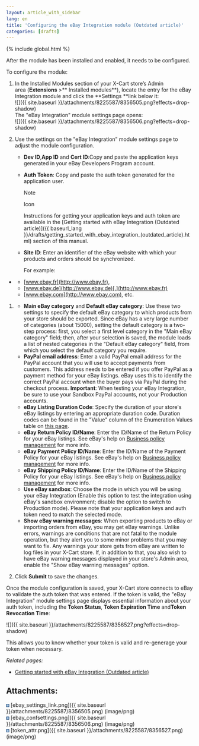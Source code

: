 ```yaml
---
layout: article_with_sidebar
lang: en
title: 'Configuring the eBay Integration module (Outdated article)'
categories: [drafts]
---
```


{% include global.html %}

After the module has been installed and enabled, it needs to be configured.

To configure the module:

1.  In the Installed Modules section of your X-Cart store’s Admin area (**Extensions** >** Installed modules**), locate the entry for the eBay Integration module and click the **Settings **link below it:  
    ![]({{ site.baseurl }}/attachments/8225587/8356505.png?effects=drop-shadow)  
    The "eBay Integration" module settings page opens:  
    ![]({{ site.baseurl }}/attachments/8225587/8356506.png?effects=drop-shadow)  

2.  Use the settings on the "eBay Integration” module settings page to adjust the module configuration.
    *   **Dev ID**,**App ID** and **Cert ID**:Copy and paste the application keys generated in your eBay Developers Program account.
    *   **Auth Token**: Copy and paste the auth token generated for the application user.

        Note

        Icon

        Instructions for getting your application keys and auth token are available in the [Getting started with eBay Integration (Outdated article)]({{ baseurl_lang }}/drafts/getting_started_with_ebay_integration_(outdated_article).html) section of this manual.

    *   **Site ID**: Enter an identifier of the eBay website with which your products and orders should be synchronized. 

        For example:

*   *   [www.ebay.fr](http://www.ebay.fr),
    *   [www.ebay.de](http://www.ebay.de)[,](http://www.ebay.fr)
    *   [www.ebay.com](http://www.ebay.com), etc.

1.  *   **Main eBay category** and **Default eBay category**: Use these two settings to specify the default eBay category to which products from your store should be exported. Since eBay has a very large number of categories (about 15000), setting the default category is a two-step process: first, you select a first level category in the "Main eBay category" field; then, after your selection is saved, the module loads a list of nested categories in the "Default eBay category" field, from which you select the default category you require.
    *   **PayPal email address**: Enter a valid PayPal email address for the PayPal account that you will use to accept payments from customers. This address needs to be entered if you offer PayPal as a payment method for your eBay listings. eBay uses this to identify the correct PayPal account when the buyer pays via PayPal during the checkout process. **Important**: When testing your eBay Integration, be sure to use your Sandbox PayPal accounts, not your Production accounts.
    *   **eBay Listing Duration Code**: Specify the duration of your store's eBay listings by entering an appropriate duration code. Duration codes can be found in the "Value" column of the Enumeration Values table on [this page](http://developer.ebay.com/Devzone/xml/docs/Reference/eBay/types/ListingDurationCodeType.html).  
    *   **eBay Return Policy ID/Name**: Enter the ID/Name of the Return Policy for your eBay listings. See eBay's help on [Business policy management](http://pages.ebay.com/help/sell/business-policies.html) for more info.
    *   **eBay Payment Policy ID/Name**: Enter the ID/Name of the Payment Policy for your eBay listings. See eBay's help on [Business policy management](http://pages.ebay.com/help/sell/business-policies.html) for more info.
    *   **eBay Shipping Policy ID/Name**: Enter the ID/Name of the Shipping Policy for your eBay listings. See eBay's help on [Business policy management](http://pages.ebay.com/help/sell/business-policies.html) for more info.
    *   **Use eBay sandbox**: Choose the mode in which you will be using your eBay Integration (Enable this option to test the integration using eBay's sandbox environment; disable the option to switch to Production mode). Please note that your application keys and auth token need to match the selected mode.
    *   **Show eBay warning messages**: When exporting products to eBay or importing orders from eBay, you may get eBay warnings. Unlike errors, warnings are conditions that are not fatal to the module operation, but they alert you to some minor problems that you may want to fix. Any warnings your store gets from eBay are written to log files in your X-Cart store. If, in addition to that, you also wish to have eBay warning messages displayed in your store's Admin area, enable the "Show eBay warning messages" option.   

2.  Click **Submit** to save the changes.

Once the module configuration is saved, your X-Cart store connects to eBay to validate the auth token that was entered. If the token is valid, the "eBay Integration" module settings page displays essential information about your auth token, including the **Token Status**, **Token Expiration Time** and**Token Revocation Time**:

![]({{ site.baseurl }}/attachments/8225587/8356527.png?effects=drop-shadow)

This allows you to know whether your token is valid and re-generage your token when necessary.

_Related pages:_

*   [Getting started with eBay Integration (Outdated article)](8225590.html)

## Attachments:

![](images/icons/bullet_blue.gif) [ebay_settings_link.png]({{ site.baseurl }}/attachments/8225587/8356505.png) (image/png)  
![](images/icons/bullet_blue.gif) [ebay_confsettings.png]({{ site.baseurl }}/attachments/8225587/8356506.png) (image/png)  
![](images/icons/bullet_blue.gif) [token_attr.png]({{ site.baseurl }}/attachments/8225587/8356527.png) (image/png)